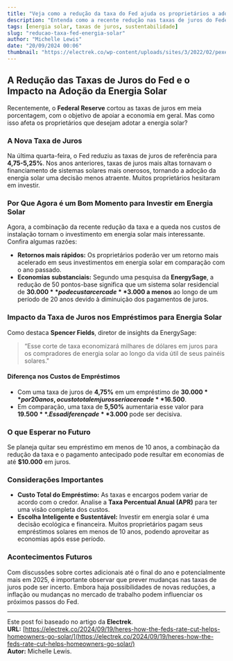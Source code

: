 ```yaml
---
title: "Veja como a redução da taxa do Fed ajuda os proprietários a adotarem energia solar"
description: "Entenda como a recente redução nas taxas de juros do Federal Reserve facilita a adoção da energia solar pelos proprietários de imóveis."
tags: [energia solar, taxas de juros, sustentabilidade]
slug: "reducao-taxa-fed-energia-solar"
author: "Michelle Lewis"
date: "20/09/2024 00:06"
thumbnail: "https://electrek.co/wp-content/uploads/sites/3/2022/02/pexels-photo-16148900.jpeg?quality=82&strip=all&w=1500"
---
```


## A Redução das Taxas de Juros do Fed e o Impacto na Adoção da Energia Solar

Recentemente, o **Federal Reserve** cortou as taxas de juros em meia porcentagem, com o objetivo de apoiar a economia em geral. Mas como isso afeta os proprietários que desejam adotar a energia solar?

### A Nova Taxa de Juros

Na última quarta-feira, o Fed reduziu as taxas de juros de referência para **4,75-5,25%**. Nos anos anteriores, taxas de juros mais altas tornavam o financiamento de sistemas solares mais onerosos, tornando a adoção da energia solar uma decisão menos atraente. Muitos proprietários hesitaram em investir.

### Por Que Agora é um Bom Momento para Investir em Energia Solar

Agora, a combinação da recente redução da taxa e a queda nos custos de instalação tornam o investimento em energia solar mais interessante. Confira algumas razões:

- **Retornos mais rápidos:** Os proprietários poderão ver um retorno mais acelerado em seus investimentos em energia solar em comparação com o ano passado.
- **Economias substanciais:** Segundo uma pesquisa da **EnergySage**, a redução de 50 pontos-base significa que um sistema solar residencial de **$30.000** pode custar cerca de **$3.000 a menos** ao longo de um período de 20 anos devido à diminuição dos pagamentos de juros.

### Impacto da Taxa de Juros nos Empréstimos para Energia Solar

Como destaca **Spencer Fields**, diretor de insights da EnergySage:

> “Esse corte de taxa economizará milhares de dólares em juros para os compradores de energia solar ao longo da vida útil de seus painéis solares."

#### Diferença nos Custos de Empréstimos

- Com uma taxa de juros de **4,75%** em um empréstimo de **$30.000** por 20 anos, o custo total em juros seria cerca de **$16.500**.
- Em comparação, uma taxa de **5,50%** aumentaria esse valor para **$19.500**. Essa diferença de **$3.000** pode ser decisiva.

### O que Esperar no Futuro

Se planeja quitar seu empréstimo em menos de 10 anos, a combinação da redução da taxa e o pagamento antecipado pode resultar em economias de até **$10.000** em juros.

### Considerações Importantes

- **Custo Total do Empréstimo:** As taxas e encargos podem variar de acordo com o credor. Analise a **Taxa Percentual Anual (APR)** para ter uma visão completa dos custos.
- **Escolha Inteligente e Sustentável:** Investir em energia solar é uma decisão ecológica e financeira. Muitos proprietários pagam seus empréstimos solares em menos de 10 anos, podendo aproveitar as economias após esse período.

### Acontecimentos Futuros

Com discussões sobre cortes adicionais até o final do ano e potencialmente mais em 2025, é importante observar que prever mudanças nas taxas de juros pode ser incerto. Embora haja possibilidades de novas reduções, a inflação ou mudanças no mercado de trabalho podem influenciar os próximos passos do Fed.

---

Este post foi baseado no artigo da **Electrek**.  
**URL:** [https://electrek.co/2024/09/19/heres-how-the-feds-rate-cut-helps-homeowners-go-solar/](https://electrek.co/2024/09/19/heres-how-the-feds-rate-cut-helps-homeowners-go-solar/)  
**Autor:** Michelle Lewis.